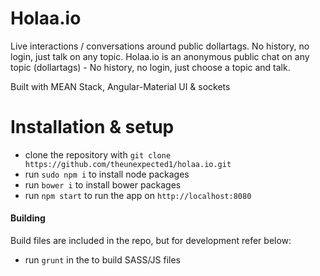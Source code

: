 # Holaa.io
Live interactions / conversations around public dollartags. No history, no login, just talk on any topic.
Holaa.io is an anonymous public chat on any topic (dollartags) - No history, no login, just choose a topic and talk.

Built with MEAN Stack, Angular-Material UI & sockets

# Installation & setup
* clone the repository with `git clone https://github.com/theunexpected1/holaa.io.git`
* run `sudo npm i` to install node packages
* run `bower i` to install bower packages
* run `npm start` to run the app on `http://localhost:8080`

#### Building
Build files are included in the repo, but for development refer below:
* run `grunt` in the to build SASS/JS files
